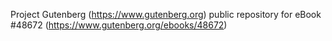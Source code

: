Project Gutenberg (https://www.gutenberg.org) public repository for eBook #48672 (https://www.gutenberg.org/ebooks/48672)
